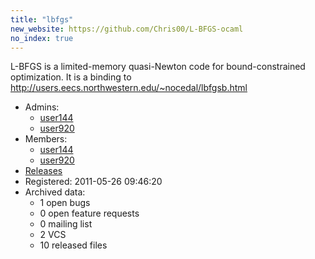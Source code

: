 ```yaml
---
title: "lbfgs"
new_website: https://github.com/Chris00/L-BFGS-ocaml
no_index: true
---
```


L-BFGS is a limited-memory quasi-Newton code for bound-constrained optimization.  It is a binding to
http://users.eecs.northwestern.edu/~nocedal/lbfgsb.html

* Admins:
  * [user144](/users/user144)
  * [user920](/users/user920)
* Members:
  * [user144](/users/user144)
  * [user920](/users/user920)
* [Releases](https://download.ocamlcore.org/lbfgs)
* Registered: 2011-05-26 09:46:20
* Archived data:
  * 1 open bugs
  * 0 open feature requests
  * 0 mailing list
  * 2 VCS
  * 10 released files
